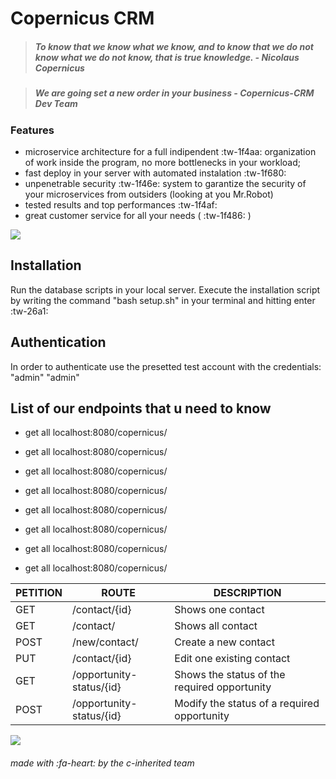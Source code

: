 
# Copernicus CRM
> ##### To know that we know what we know, and to know that we do not know what we do not know, that is true knowledge. - Nicolaus Copernicus

> ##### We are going set a new order in your business - Copernicus-CRM Dev Team

### Features

- microservice architecture for a full indipendent :tw-1f4aa: organization of work inside the program, no more bottlenecks in your workload;
- fast deploy in your server with automated instalation :tw-1f680:
- unpenetrable security :tw-1f46e: system to garantize the security of your microservices from outsiders (looking at you Mr.Robot)
- tested results and top performances :tw-1f4af:
- great customer service for all your needs ( :tw-1f486: )


![](https://i.ibb.co/vdCHGXJ/schema.png)

## Installation

Run the database scripts in your local server.
Execute the installation script by writing the command "bash setup.sh" in your terminal and hitting enter :tw-26a1:

## Authentication

In order to authenticate use the presetted test account with the credentials: "admin" "admin"

## List of our endpoints that u need to know

- get all
localhost:8080/copernicus/

- get all
localhost:8080/copernicus/

- get all
localhost:8080/copernicus/

- get all
localhost:8080/copernicus/

- get all
localhost:8080/copernicus/

- get all
localhost:8080/copernicus/

- get all
localhost:8080/copernicus/

- get all
localhost:8080/copernicus/

| PETITION | ROUTE | DESCRIPTION
| ------------- | ------------- | ------------- |
| GET  | /contact/{id} | Shows one contact
| GET  | /contact/ | Shows all contact
| POST | /new/contact/ | Create a new contact
| PUT  | /contact/{id} | Edit one existing contact
| GET  | /opportunity-status/{id} | Shows the status of the required opportunity
| POST  | /opportunity-status/{id} | Modify the status of a required opportunity




![](https://media.istockphoto.com/vectors/the-end-handwrite-title-on-red-round-bacground-old-movie-ending-vector-id1153678999?k=6&m=1153678999&s=612x612&w=0&h=nS151eK6EKLMfL3FW7BJ4AP91qU_oOPUGrvSEgf87IQ=)

###### made with :fa-heart: by the c-inherited team
